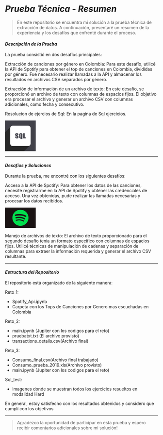 # _Prueba Técnica - Resumen_

> En este repositorio se encuentra mi solución a la prueba técnica de extracción de datos. A continuación, presentaré un resumen de la experiencia y los desafíos que enfrenté durante el proceso.

#### _Descripción de la Prueba_

La prueba consistió en dos desafíos principales:

Extracción de canciones por género en Colombia: Para este desafío, utilicé la API de Spotify para obtener el top de canciones en Colombia, divididas por género. Fue necesario realizar llamadas a la API y almacenar los resultados en archivos CSV separados por género.

Extracción de información de un archivo de texto: En este desafío, se proporcionó un archivo de texto con columnas de espacios fijos. El objetivo era procesar el archivo y generar un archivo CSV con columnas adicionales, como fecha y consecutivo.

Resolucion de ejercios de Sql: En la pagina de Sql ejercicios.

<img src="_src/download.png" width="20%">

---

#### _Desafíos y Soluciones_

Durante la prueba, me encontré con los siguientes desafíos:

Acceso a la API de Spotify: Para obtener los datos de las canciones, necesité registrarme en la API de Spotify y obtener las credenciales de acceso. Una vez obtenidas, pude realizar las llamadas necesarias y procesar los datos recibidos.

<img src="_src/Spotify-Logo-Green-Black.webp" width="20%">

Manejo de archivos de texto: El archivo de texto proporcionado para el segundo desafío tenía un formato específico con columnas de espacios fijos. Utilicé técnicas de manipulación de cadenas y separación de columnas para extraer la información requerida y generar el archivo CSV resultante.

---

#### _Estructura del Repositorio_

El repositorio está organizado de la siguiente manera:

Reto_1:

- Spotify_Api.ipynb
- Carpeta con los Tops de Canciones por Genero mas escuchadas en Colombia

Reto_2:

- main.ipynb (Jupiter con los codigos para el reto)
- pruebatxt.txt (El archivo provisto)
- transactions_details.csv(Archivo final)

Reto_3:

- Consumo_final.csv(Archivo final trabajado)
- Consumo_prueba_2019.xls(Archivo provisto)
- main.ipynb (Jupiter con los codigos para el reto)

Sql_test:

- Imagenes donde se muestran todos los ejercicios resueltos en modalidad Hard

En general, estoy satisfecho con los resultados obtenidos y considero que cumplí con los objetivos

---

> Agradezco la oportunidad de participar en esta prueba y espero recibir comentarios adicionales sobre mi solución!
